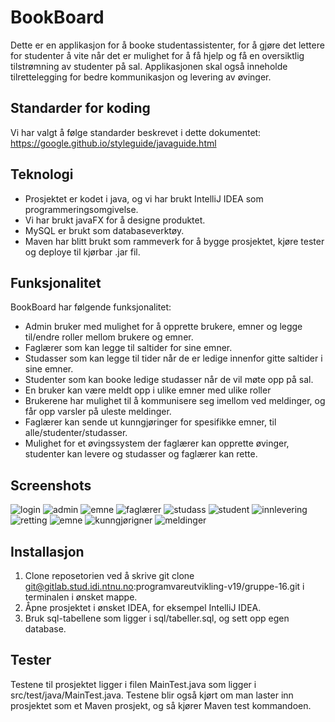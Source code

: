 # BookBoard

Dette er en applikasjon for å booke studentassistenter, for å gjøre det lettere for studenter å vite når det er mulighet for å få hjelp og få en oversiktlig tilstrømning av studenter på sal.
Applikasjonen skal også inneholde tilrettelegging for bedre kommunikasjon og levering av øvinger.

## Standarder for koding

Vi har valgt å følge standarder beskrevet i dette dokumentet: https://google.github.io/styleguide/javaguide.html

## Teknologi

* Prosjektet er kodet i java, og vi har brukt IntelliJ IDEA som programmeringsomgivelse. 
* Vi har brukt javaFX for å designe produktet. 
* MySQL er brukt som databaseverktøy.
* Maven har blitt brukt som rammeverk for å bygge prosjektet, kjøre tester og deploye til kjørbar .jar fil.

## Funksjonalitet

BookBoard har følgende funksjonalitet:
* Admin bruker med mulighet for å opprette brukere, emner og legge til/endre roller mellom brukere og emner.
* Faglærer som kan legge til saltider for sine emner.
* Studasser som kan legge til tider når de er ledige innenfor gitte saltider i sine emner.
* Studenter som kan booke ledige studasser når de vil møte opp på sal.
* En bruker kan være meldt opp i ulike emner med ulike roller
* Brukerene har mulighet til å kommunisere seg imellom ved meldinger, og får opp varsler på uleste meldinger.
* Faglærer kan sende ut kunngjøringer for spesifikke emner, til alle/studenter/studasser.
* Mulighet for et øvingssystem der faglærer kan opprette øvinger, studenter kan levere og studasser og faglærer kan rette.

## Screenshots
![login](https://i.imgur.com/UeZLnV3.png)
![admin](https://i.imgur.com/2lfmsDy.png)
![emne](https://i.imgur.com/Pc2nOjK.png)
![faglærer](https://i.imgur.com/I4gtdMd.png)
![studass](https://i.imgur.com/GtApggM.png)
![student](https://i.imgur.com/anq62YH.png)
![innlevering](https://i.imgur.com/o3BemqG.png)
![retting](https://i.imgur.com/ZBoCI0O.png)
![emne](https://i.imgur.com/0lCzvde.png)
![kunngjørigner](https://i.imgur.com/w7D7BdJ.png)
![meldinger](https://i.imgur.com/Cnzhno0.png)

## Installasjon

1. Clone reposetorien ved å skrive git clone git@gitlab.stud.idi.ntnu.no:programvareutvikling-v19/gruppe-16.git i terminalen i ønsket mappe.
2. Åpne prosjektet i ønsket IDEA, for eksempel IntelliJ IDEA.
3. Bruk sql-tabellene som ligger i sql/tabeller.sql, og sett opp egen database.

## Tester

Testene til prosjektet ligger i filen MainTest.java som ligger i src/test/java/MainTest.java.
Testene blir også kjørt om man laster inn prosjektet som et Maven prosjekt, og så kjører Maven test kommandoen.

